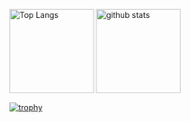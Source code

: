 <p align="left"> 
  <img alt="Top Langs" height="150px" src="https://github-readme-stats.vercel.app/api/top-langs/?username=AbeHiroto&layout=compact&count_private=true&show_icons=true&theme=dark" />
  <img alt="github stats" height="150px" src="https://github-readme-stats.vercel.app/api?username=AbeHiroto&count_private=true&show_icons=true&show_icons=true&theme=dark&hide=issues,contribs" />
</p>

[![trophy](https://github-profile-trophy.vercel.app/?username=AbeHiroto&theme=oldie&column=7&rank=S,AAA,AA,A,B
)](https://github.com/ryo-ma/github-profile-trophy)
